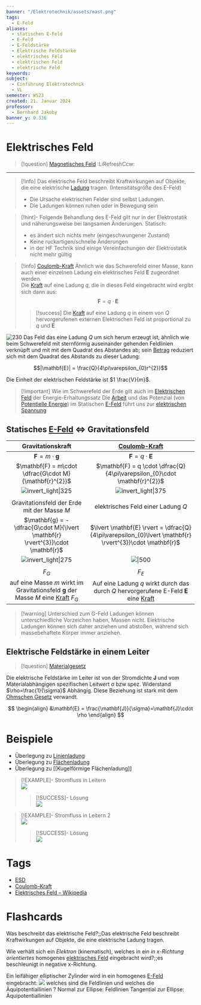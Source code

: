```yaml
---
banner: "/Elektrotechnik/assets/mast.png"
tags:
  - E-Feld
aliases:
  - statischen E-Feld
  - E-Feld
  - E-Feldstärke
  - Elektrische Feldstärke
  - elektrisches Feld
  - elektrischen Feld
  - elektrische Feld
keywords: 
subject:
  - Einführung Elektrotechnik
  - VL
semester: WS23
created: 21. Januar 2024
professor:
  - Bernhard Jakoby
banner_y: 0.336
---
```


# Elektrisches Feld

> [!question] [Magnetisches Feld](Magnetisches%20Feld.md) :LiRefreshCcw:

---

> [!info] Das elektrische Feld beschreibt Kraftwirkungen auf Objekte, die eine elektrische [Ladung](elektrisches%20Feld.md) tragen. (Intensitätsgröße des E-Feld)
> - Die Ursache elektrischen Felder sind selbst Ladungen.
> - Die Ladungen können ruhen oder in Bewegung sein

> [!hint]- Folgende Behandlung des E-Feld gilt nur in der Elektrostatik und näherungsweise bei langsamen Änderungen.
> Statisch: 
> - es ändert sich nichts mehr (eingeschwungener Zustand)
> - Keine ruckartigen/schnelle Änderungen
> - in der HF Technik sind einige Vereinfachungen der Elektrostatik nicht mehr gültig

> [!info] [Coulomb-Kraft](Coulomb-Kraft.md)
>Ähnlich wie das Schwerefeld einer Masse, kann auch einer einzelnen Ladung ein elektrisches Feld $\mathbf{E}$ zugeordnet werden.  
> Die [Kraft](../Physik/{MOC}%20Kräfte.md) auf eine Ladung 𝑞, die in dieses Feld eingebracht wird ergibt sich dann aus:
> $$\mathbf{F}=q\cdot \mathbf{E}$$
> 
>> [!success] Die [Kraft](../Physik/{MOC}%20Kräfte.md) auf eine Ladung $q$ in einem von $Q$ hervorgerufenen externen Elektrischen Feld ist proportional zu $q$ und $\mathbf{E}$  
>

![230](EFeld.png)
Das Feld das eine Ladung $Q$ um sich herum erzeugt ist, ähnlich wie beim Schwerefeld mit sternförmig auseinander gehenden Feldlinien verknüpft und mit mit dem Quadrat des Abstandes ab; sein [Betrag](../Mathematik/Algebra/Betrag.md) reduziert sich mit dem Quadrat des Abstands zu dieser Ladung:

$$|\mathbf{E}| = \frac{Q}{4\pi\varepsilon_{0}r^{2}}$$

Die Einheit der elektrischen Feldstärke ist $1 \frac{V}{m}$.

> [!important] Wie im Schwerefeld der Erde gilt auch im [Elektrischen Feld](elektrisches%20Feld.md) der Energie-Erhaltungssatz 
> Die [Arbeit](../Physik/Mechanische%20Arbeit.md) und das Potenzial (von [Potentielle Energie](../Physik/Energieerhaltung.md)) im Statischen [E-Feld](elektrisches%20Feld.md) führt uns zur [elektrischen Spannung](elektrische%20Spannung.md)

## Statisches [E-Feld](elektrisches%20Feld.md) $\iff$ Gravitationsfeld

|                                                     Gravitationskraft                                                     |                                        [Coulomb-Kraft](Coulomb-Kraft.md)                                        |
| :-----------------------------------------------------------------------------------------------------------------------: | :-------------------------------------------------------------------------------------------------------------: |
|                                             $\mathbf{F} = m\cdot \mathbf{g}$                                              |                                        $\mathbf{F} = q \cdot \mathbf{E}$                                        |
|                                  $\mathbf{F} = m\cdot \dfrac{G\cdot M}{\mathbf{r}^{2}}$                                   |                    $\mathbf{F} = q \cdot \dfrac{Q}{4\pi\varepsilon_{0}\cdot \mathbf{r}^{2}}$                    |
|                                        ![invert_light\|325](assets/GravKraft.png)                                         |                                     ![invert_light\|375](assets/EKraft.png)                                     |
|                                                                                                                           |                                                                                                                 |
|                                        Gravitationsfeld der Erde mit der Masse $M$                                        |                                       elektrisches Feld einer Ladung $Q$                                        |
|                      $\mathbf{g} = -\dfrac{G\cdot M}{\lvert  \mathbf{r} \rvert^{3}}\cdot \mathbf{r}$                      |     $\lvert \mathbf{E} \rvert = \dfrac{Q}{4\pi\varepsilon_{0}\lvert \mathbf{r} \rvert^{3}}\cdot \mathbf{r}$     |
|                                         ![invert_light\|275](assets/GravFeld.png)                                         |                                           ![\|500](assets/EFeld.png)                                            |
|                                                                                                                           |                                                                                                                 |
|                                                          $F_{G}$                                                          |                                                     $F_{E}$                                                     |
| auf eine Masse $m$ wirkt im Gravitationsfeld $\mathbf{g}$ der Masse $M$ eine [Kraft](../Physik/{MOC}%20Kräfte.md) $F_{G}$ | Auf eine Ladung $q$ wirkt durch das durch $Q$ hervorgerufene E-Feld $\mathbf{E}$ eine [Kraft](Coulomb-Kraft.md) |

> [!warning] Unterschied zum G-Feld
> Ladungen können unterschiedliche Vorzeichen haben, Massen nicht. Elektrische Ladungen können sich daher anziehen und abstoßen, während sich massebehaftete Körper immer anziehen.

## Elektrische Feldstärke in einem Leiter

> [!question] [Materialgesetz](Materialgesetz.md)

Die elektrische Feldstärke im Leiter ist von der Stromdichte $\mathbf{J}$ und vom Materialabhängigen spezifischen Leitwert $\sigma$ bzw spez. Widerstand $\rho=\frac{1}{\sigma}$ Abhängig. Diese Beziehung ist stark mit dem [Ohmschen Gesetz](Ohmsches%20Gesetz.md) verwandt.

$$
\begin{align}
&\mathbf{E} = \frac{\mathbf{J}}{\sigma}=\mathbf{J}\cdot \rho
\end{align}
$$

# Beispiele

- Überlegung zu [Linienladung](Linienladung.md)
- Überlegung zu [Flächenladung](Flächenladung.md)
- Überlegung zu [[Kugelförmige Flächenladung]]

> [!EXAMPLE]- Stromfluss in Leitern  
> ![](assets/AufgabeLeitfaehigkeit.png)
>
> > [!SUCCESS]- Lösung  
> > ![](assets/UE01_k12136610-1.jpg)

> [!EXAMPLE]- Stromfluss in Leitern 2  
> ![](assets/AufgabeLeitfähigkeit2.png)
>
> > [!SUCCESS]- Lösung  
> > ![](assets/UE01_k12136610-2.jpg)

# Tags

- [ESD](../Hardwareentwicklung/ESD.md)
- [Coulomb-Kraft](Coulomb-Kraft.md)
- [Elektrisches Feld – Wikipedia](https://de.wikipedia.org/wiki/Elektrisches_Feld)

# Flashcards

Was beschreibt das elektrische Feld?;;Das elektrische Feld beschreibt Kraftwirkungen auf Objekte, die eine elektrische Ladung tragen.
<!--SR:!2024-03-19,4,190-->
Wie verhält sich ein *Elektron* (kinematisch), welches in ein *in x-Richtung orientiertes* homogenes [elektrisches Feld](elektrisches%20Feld.md) eingebracht wird?;;es beschleunigt in negative x-Richtung.
<!--SR:!2024-04-08,24,270-->
Ein leifähiger elliptischer Zylinder wird in ein homogenes [E-Feld](elektrisches%20Feld.md) eingebracht: ![](assets/feldAequiPotLinien.png) welches sind die Feldlinien und welches die Äquipotentiallinien
?
Normal zur Ellipse: Feldlinien
Tangential zur Ellipse: Äquipotentiallinien
<!--SR:!2024-03-21,13,266-->


